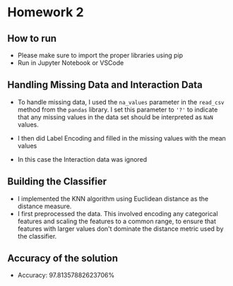 # Homework 2

## How to run
- Please make sure to import the proper libraries using pip
- Run in Jupyter Notebook or VSCode

## Handling Missing Data and Interaction Data
- To handle missing data, I used the `na_values` parameter in the `read_csv` method from the `pandas` library. I set this parameter to `'?'` to indicate that any missing values in the data set should be interpreted as `NaN` values.
- I then did Label Encoding and filled in the missing values with the mean values 

- In this case the Interaction data was ignored

## Building the Classifier
- I implemented the KNN algorithm using Euclidean distance as the distance measure. 
- I first preprocessed the data. This involved encoding any categorical features and scaling the features to a common range, to ensure that features with larger values don't dominate the distance metric used by the classifier.

## Accuracy of the solution
- Accuracy: 97.81357882623706%
